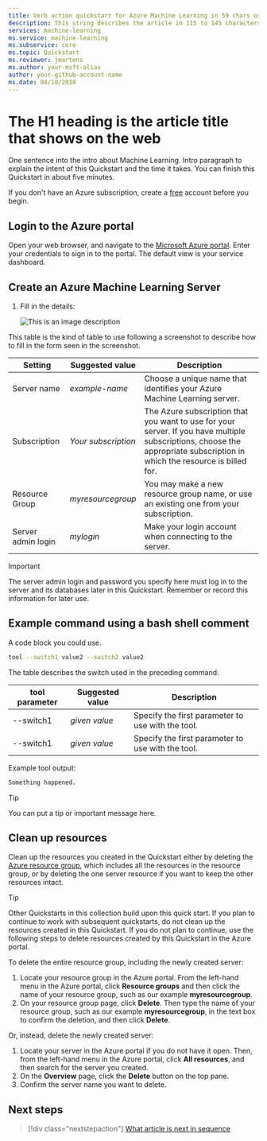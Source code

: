 ```yaml
---
title: Verb action quickstart for Azure Machine Learning in 59 chars or less. Include the name Azure Machine Learning. Test title here https://moz.com/learn/seo/title-tag [Example - Create an Azure Machine Learning account and get started]
description: This string describes the article in 115 to 145 characters. Use SEO kind of action verbs here. such as - Learn how to do this and that using customer words. This info is displayed on the search page inline with the article date stamp. If your intro para describes your article's intent, you can use it here edited for length.
services: machine-learning
ms.service: machine-learning
ms.subservice: core
ms.topic: Quickstart
ms.reviewer: jmartens
ms.author: your-msft-alias
author: your-github-account-name
ms.date: 04/10/2018
---
```


# The H1 heading is the article title that shows on the web
One sentence into the intro about Machine Learning. Intro paragraph to explain the intent of this Quickstart and the time it takes. You can finish this Quickstart in about five minutes.

If you don't have an Azure subscription, create a [free](https://azure.microsoft.com/free/) account before you begin.

## Login to the Azure portal
Open your web browser, and navigate to the [Microsoft Azure portal](https://portal.azure.com/). Enter your credentials to sign in to the portal. The default view is your service dashboard.

## Create an Azure Machine Learning Server
1. Fill in the details:

   ![This is an image description](media/overview-what-is-azure-ml/aml-concepts.png)

This table is the kind of table to use following a screenshot to describe how to fill in the form seen in the screenshot. 

Setting|Suggested value|Description
---|---|---
Server name |*example-name*|Choose a unique name that identifies your Azure Machine Learning server.
Subscription|*Your subscription*|The Azure subscription that you want to use for your server. If you have multiple subscriptions, choose the appropriate subscription in which the resource is billed for.
Resource Group|*myresourcegroup*| You may make a new resource group name, or use an existing one from your subscription.
Server admin login |*mylogin*| Make your login account when connecting to the server. 

  > [!IMPORTANT]
  > The server admin login and password you specify here must log in to the server and its databases later in this Quickstart. Remember or record this information for later use.

## Example command using a bash shell comment

A code block you could use.
```bash
tool --switch1 value2 --switch2 value2
```

The table describes the switch used in the preceding command: 

tool parameter |Suggested value|Description
---|---|---
--switch1 | *given value* | Specify the first parameter to use with the tool.
--switch1 | *given value* | Specify the first parameter to use with the tool.

Example tool output:
```bash
Something happened. 
```

> [!TIP]
> You can put a tip or important message here.


## Clean up resources
Clean up the resources you created in the Quickstart either by deleting the [Azure resource group](../../azure-resource-manager/resource-group-overview.md), which includes all the resources in the resource group, or by deleting the one server resource if you want to keep the other resources intact.

> [!TIP]
> Other Quickstarts in this collection build upon this quick start. If you plan to continue to work with subsequent quickstarts, do not clean up the resources created in this Quickstart. If you do not plan to continue, use the following steps to delete resources created by this Quickstart in the Azure portal.

To delete the entire resource group, including the newly created server:
1.	Locate your resource group in the Azure portal. From the left-hand menu in the Azure portal, click **Resource groups** and then click the name of your resource group, such as our example **myresourcegroup**.
2.	On your resource group page, click **Delete**. Then type the name of your resource group, such as our example **myresourcegroup**, in the text box to confirm the deletion, and then click **Delete**.

Or, instead, delete the newly created server:
1.	Locate your server in the Azure portal if you do not have it open. Then, from the left-hand menu in the Azure portal, click **All resources**, and then search for the server you created.
2.	On the **Overview** page, click the **Delete** button on the top pane.
3.	Confirm the server name you want to delete.
 
## Next steps
> [!div class="nextstepaction"]
> [What article is next in sequence](./template-quickstart.md)
